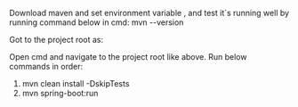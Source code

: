 Download maven and set environment variable , and test it`s running well by running command below in cmd: 
mvn --version
 
Got to the project root as:
 
Open cmd and navigate to the project root like above.
Run below commands in order:
1.	mvn clean install -DskipTests
2.	mvn spring-boot:run
